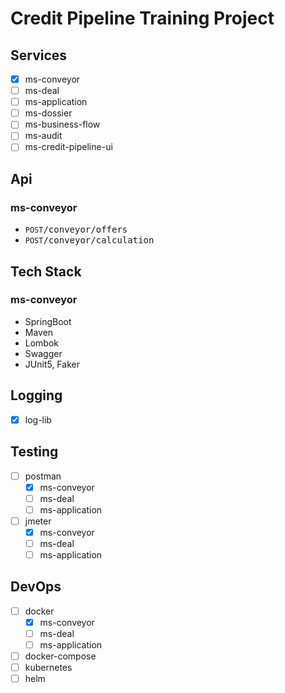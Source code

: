 # Credit Pipeline Training Project

## Services

- [X] ms-conveyor
- [ ] ms-deal
- [ ] ms-application
- [ ] ms-dossier
- [ ] ms-business-flow
- [ ] ms-audit
- [ ] ms-credit-pipeline-ui

## Api

### ms-conveyor

- `POST`<tt>/conveyor/offers</tt> 
- `POST`<tt>/conveyor/calculation</tt> 

## Tech Stack

### ms-conveyor

- SpringBoot
- Maven
- Lombok
- Swagger
- JUnit5, Faker

## Logging

- [X] log-lib

## Testing

- [ ] postman
	- [X] ms-conveyor
	- [ ] ms-deal
	- [ ] ms-application
- [ ] jmeter
	- [X] ms-conveyor
	- [ ] ms-deal
	- [ ] ms-application

## DevOps

- [ ] docker
	- [X] ms-conveyor
	- [ ] ms-deal
	- [ ] ms-application
- [ ] docker-compose
- [ ] kubernetes
- [ ] helm